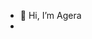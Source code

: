 - 👋 Hi, I’m Agera
- 
<!---
Agera40/Agera40 is a ✨ special ✨ repository because its `README.md` (this file) appears on your GitHub profile.
You can click the Preview link to take a look at your changes.
--->
